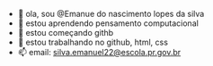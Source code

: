 - 👋 ola, sou @Emanue do nascimento lopes da silva 
- 👀 estou aprendendo pensamento computacional 
- 🌱 estou começando githb
- 💞️ estou trabalhando no github, html, css
- 📫 email: silva.emanuel22@escola.pr.gov.br
